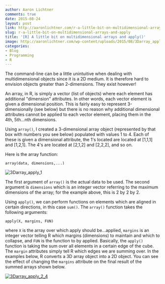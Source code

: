 ```yaml
---
author: Aaron Lichtner
comments: true
date: 2015-08-24 
layout: post
link: http://aaronlichtner.com/r-a-little-bit-on-multidimensional-arrays-and-apply/
slug: r-a-little-bit-on-multidimensional-arrays-and-apply
title: '[R] A little bit on multidimensional arrays and apply()'
image: http://aaronlichtner.com/wp-content/uploads/2015/08/3Darray_apply_11-644x181.png
categories:
- Blog
- Programming
- R
---
```


The command-line can be a little unintuitive when dealing with multidimensional objects since it is a 2D medium. It is therefore hard to envision objects greater than 2-dimensions. They exist however!

An array, in R, is simply a vector (list of objects) where each element has additional "dimension" attributes. In other words, each vector element is given a dimensional position. This is fairly easy to represent 3-dimensionally (see below) but there is no reason why additional dimensional attributes cannot be applied to each vector element, placing them in the 4th, 5th...nth dimensions.

Using `array()`, I created a 3-dimensional array object (represented by that box with numbers you see below) populated with values 1 to 4. Each of these is given a dimensional attribute, the 1's located are located at [1,1,1] and [1,2,1]. The 4's are located at [2,1,2] and [2,2,2], and so on.

Here is the array function:


    
    array(data, dimensions,...)



![3Darray_apply_1](http://aaronlichtner.com/wp-content/uploads/2015/08/3Darray_apply_11-644x181.png)



The first argument of `array()` is the actual data to be used. The second argument is `dimensions` which is an integer vector referring to the maximum dimensions of the array; for the example above, this is 2 by 2 by 2.

Using `apply()`, we can perform functions on elements which are aligned in certain directions, in this case `sum()`. The `array()` function takes the following arguments:

    
    apply(X, margins, FUN)


where `X` is the array over which apply should be...applied, `margins` is an integer vector telling R which margins (dimensions) to maintain and which to collapse, and `FUN` is the function to by applied. Basically, the `apply()` function is taking the sum over all elements in a certain edge of the cube. The `margin` attributes simply tell R which edges we are summing over. In the examples below, R converts a 3D array object into a 2D object. You can see the effect of changing the `margins` attribute on the final result of the summed arrays shown below.

[![3Darray_apply_2_4](http://aaronlichtner.com/wp-content/uploads/2015/08/3Darray_apply_2_4-644x843.png)](http://aaronlichtner.com/wp-content/uploads/2015/08/3Darray_apply_2_4.png)
